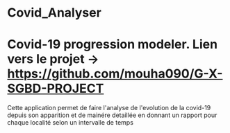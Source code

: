 # Covid_Analyser
# Covid-19 progression modeler. Lien vers le projet -> https://github.com/mouha090/G-X-SGBD-PROJECT
Cette application permet de faire l'analyse de l'evolution de la covid-19 
depuis son apparition et de mainére detaillée 
en donnant un rapport pour chaque localité selon un intervalle de temps
